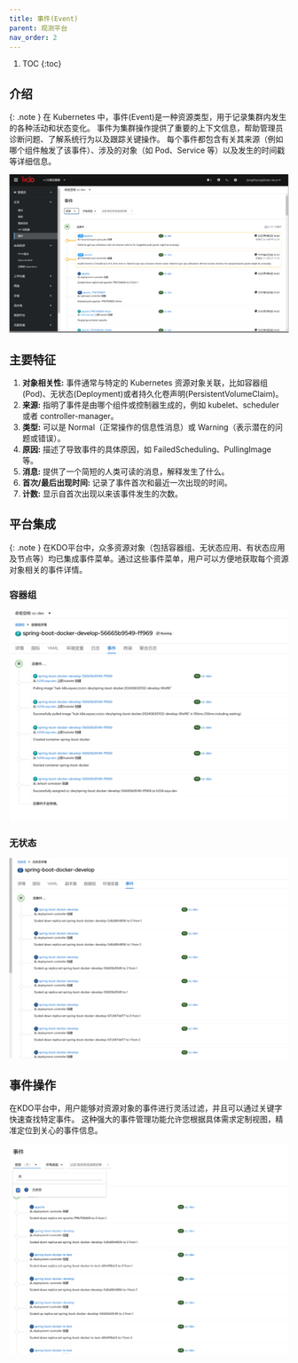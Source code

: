 ```yaml
---
title: 事件(Event)
parent: 观测平台
nav_order: 2
---
```


1. TOC
{:toc}

## 介绍

{: .note }
在 Kubernetes 中，事件(Event)是一种资源类型，用于记录集群内发生的各种活动和状态变化。
事件为集群操作提供了重要的上下文信息，帮助管理员诊断问题、了解系统行为以及跟踪关键操作。
每个事件都包含有关其来源（例如哪个组件触发了该事件）、涉及的对象（如 Pod、Service 等）以及发生的时间戳等详细信息。

![events.png](imgs/events.png)

## 主要特征
1. **对象相关性:** 事件通常与特定的 Kubernetes 资源对象关联，比如容器组(Pod)、无状态(Deployment)或者持久化卷声明(PersistentVolumeClaim)。
2. **来源:** 指明了事件是由哪个组件或控制器生成的，例如 kubelet、scheduler 或者 controller-manager。
3. **类型:** 可以是 Normal（正常操作的信息性消息）或 Warning（表示潜在的问题或错误）。
4. **原因:** 描述了导致事件的具体原因，如 FailedScheduling、PullingImage 等。
5. **消息:** 提供了一个简短的人类可读的消息，解释发生了什么。
6. **首次/最后出现时间:** 记录了事件首次和最近一次出现的时间。
7. **计数:** 显示自首次出现以来该事件发生的次数。

## 平台集成

{: .note }
在KDO平台中，众多资源对象（包括容器组、无状态应用、有状态应用及节点等）均已集成事件菜单。通过这些事件菜单，用户可以方便地获取每个资源对象相关的事件详情。

### 容器组
![pod-events.png](imgs/pod-events.png)

### 无状态
![deployment-events.png](imgs/deployment-events.png)


## 事件操作
在KDO平台中，用户能够对资源对象的事件进行灵活过滤，并且可以通过关键字快速查找特定事件。
这种强大的事件管理功能允许您根据具体需求定制视图，精准定位到关心的事件信息。

![event-actions.png](imgs/event-actions.png)